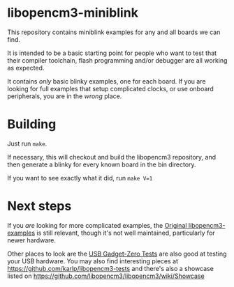 # libopencm3-miniblink

This repository contains miniblink examples for any and all boards we can find.

It is intended to be a basic starting point for people who want to test that
their compiler toolchain, flash programming and/or debugger are all working as
expected.

It contains _only_ basic blinky examples, one for each board.  If you are
looking for full examples that setup complicated clocks, or use onboard
peripherals, you are in the *wrong* place.

# Building

Just run ```make```.

If necessary, this will checkout and build the libopencm3 repository, and
then generate a blinky for every known board in the bin directory.

If you want to see exactly what it did, run ```make V=1```

# Next steps

If you _are_ looking for more complicated examples, the [Original libopencm3-examples](http://github.com/libopencm3/libopencm3-examples)
is still relevant, though it's not well maintained, particularly for newer hardware.

Other places to look are the [USB Gadget-Zero Tests](https://github.com/libopencm3/libopencm3/tree/master/tests/gadget-zero) are also good at testing your USB hardware.  You may also find interesting pieces at https://github.com/karlp/libopencm3-tests and there's also a showcase listed on https://github.com/libopencm3/libopencm3/wiki/Showcase


